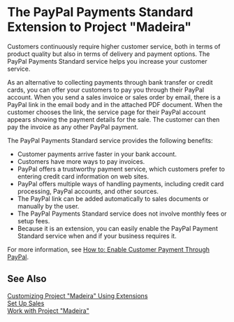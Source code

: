 <properties
	pageTitle="PayPal Payments Standard| Project “Madeira”"
        description="Provides information about the PayPal Payments Standard extension"
        services="project-madeira"
        documentationCenter=""
        authors="SorenGP"
/>
<tags
    ms.service="project-madeira"
    ms.topic="article"
    ms.author="SorenGP" />

# The PayPal Payments Standard Extension to Project "Madeira"
Customers continuously require higher customer service, both in terms of product quality but also in terms of delivery and payment options. The PayPal Payments Standard service helps you increase your customer service.

As an alternative to collecting payments through bank transfer or credit cards, you can offer your customers to pay you through their PayPal account. When you send a sales invoice or sales order by email, there is a PayPal link in the email body and in the attached PDF document. When the customer chooses the link, the service page for their PayPal account appears showing the payment details for the sale. The customer can then pay the invoice as any other PayPal payment.

The PayPal Payments Standard service provides the following benefits:

- Customer payments arrive faster in your bank account.
- Customers have more ways to pay invoices.
- PayPal offers a trustworthy payment service, which customers prefer to entering credit card information on web sites.
- PayPal offers multiple ways of handling payments, including credit card processing, PayPal accounts, and other sources.
- The PayPal link can be added automatically to sales documents or manually by the user.
- The PayPal Payments Standard service does not involve monthly fees or setup fees.
- Because it is an extension, you can easily enable the PayPal Payment Standard service when and if your business requires it.  

For more information, see [How to: Enable Customer Payment Through PayPal](sales-how-enable-customer-payments-paypal.md).

## See Also  
[Customizing Project "Madeira" Using Extensions](ui-extensions.md)  
[Set Up Sales](sales-setup-sales.md)  
[Work with Project "Madeira"](ui-work-product.md)
